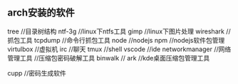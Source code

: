 ## arch安装的软件
tree //目录树结构
ntf-3g //linux下ntfs工具
gimp //linux下图片处理
wireshark //抓包工具
tcpdump //命令行抓包工具
node //nodejs
npm  //nodejs软件包管理
virtulbox  //虚拟机 
irc  //聊天
tmux  //shell
vscode //ide
networkmanager //网络管理工具
//压缩包密码破解工具
binwalk //
ark    //kde桌面压缩包管理工具

cupp //密码生成软件

